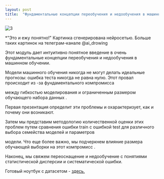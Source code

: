 ```yaml
---
layout: post
title:  "Фундаментальные концепции переобучения и недообучения в машинном обучении."
---
```


![3](https://user-images.githubusercontent.com/94790150/217064448-2a1c9334-313e-4d25-89f0-2de816595645.png)
 
*"Это и ежу понятно!" Картинка сгенерирована нейросетью. Больше таких картинок на телеграм-канале @ai_drowing 

Этот модуль дает интуитивно понятное введение в очень фундаментальные концепции переобучения и недообучения в машинном обучении.

Модели машинного обучения никогда не могут делать идеальные прогнозы: ошибка теста никогда не равна нулю. Этот провал происходит из -за фундаментального компромисса 

между гибкостью моделирования и ограниченным размером обучающего набора данных .

Первая презентация определит эти проблемы и охарактеризует, как и почему они возникают.

Затем мы представим методологию количественной оценки этих проблем путем сравнения ошибки train с ошибкой test для различного выбора семейства моделей и параметров 

модели. Что еще более важно, мы подчеркнем влияние размера обучающей выборки на этот компромисс .

Наконец, мы свяжем переоснащение и недообучение с понятиями статистической дисперсии и систематической ошибки.

Готовый ноутбук с датасетом - [здесь.](https://github.com/UzunDemir/SELECTING-THE-BEST-MODEL) 
